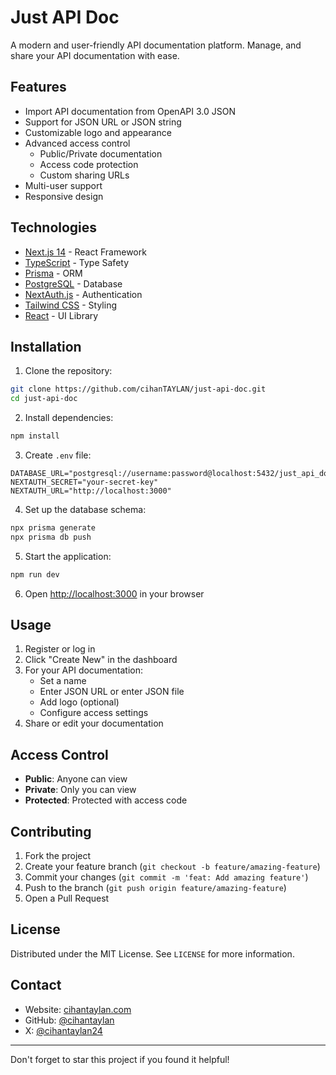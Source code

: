 # Just API Doc

A modern and user-friendly API documentation platform. Manage, and share your API documentation with ease.

## Features

- Import API documentation from OpenAPI 3.0 JSON
- Support for JSON URL or JSON string
- Customizable logo and appearance
- Advanced access control
  - Public/Private documentation
  - Access code protection
  - Custom sharing URLs
- Multi-user support
- Responsive design

## Technologies

- [Next.js 14](https://nextjs.org/) - React Framework
- [TypeScript](https://www.typescriptlang.org/) - Type Safety
- [Prisma](https://www.prisma.io/) - ORM
- [PostgreSQL](https://www.postgresql.org/) - Database
- [NextAuth.js](https://next-auth.js.org/) - Authentication
- [Tailwind CSS](https://tailwindcss.com/) - Styling
- [React](https://reactjs.org/) - UI Library

## Installation

1. Clone the repository:

```bash
git clone https://github.com/cihanTAYLAN/just-api-doc.git
cd just-api-doc
```

2. Install dependencies:

```bash
npm install
```

3. Create `.env` file:

```env
DATABASE_URL="postgresql://username:password@localhost:5432/just_api_doc"
NEXTAUTH_SECRET="your-secret-key"
NEXTAUTH_URL="http://localhost:3000"
```

4. Set up the database schema:

```bash
npx prisma generate
npx prisma db push
```

5. Start the application:

```bash
npm run dev
```

6. Open [http://localhost:3000](http://localhost:3000) in your browser

## Usage

1. Register or log in
2. Click "Create New" in the dashboard
3. For your API documentation:
   - Set a name
   - Enter JSON URL or enter JSON file
   - Add logo (optional)
   - Configure access settings
4. Share or edit your documentation

## Access Control

- **Public**: Anyone can view
- **Private**: Only you can view
- **Protected**: Protected with access code

## Contributing

1. Fork the project
2. Create your feature branch (`git checkout -b feature/amazing-feature`)
3. Commit your changes (`git commit -m 'feat: Add amazing feature'`)
4. Push to the branch (`git push origin feature/amazing-feature`)
5. Open a Pull Request

## License

Distributed under the MIT License. See `LICENSE` for more information.

## Contact

- Website: [cihantaylan.com](https://cihantaylan.com)
- GitHub: [@cihantaylan](https://github.com/cihantaylan)
- X: [@cihantaylan24](https://x.com/cihantaylan24)

---

Don't forget to star this project if you found it helpful!
